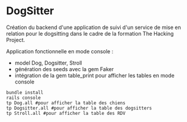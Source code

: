 # DogSitter

Création du backend d'une application de suivi d'un service de mise en relation pour le dogsitting dans le cadre de la formation The Hacking Project.

Application fonctionnelle en mode console :

* model Dog, Dogsitter, Stroll
* génération des seeds avec la gem Faker
* intégration de la gem table_print pour afficher les tables en mode console

```
bundle install
rails console
tp Dog.all #pour afficher la table des chiens
tp Dogsitter.all #pour afficher la table des dogsitters
tp Stroll.all #pour afficher la table des RDV
```
